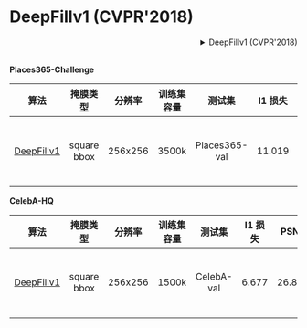 # DeepFillv1 (CVPR'2018)

<!-- [ALGORITHM] -->

<details>
<summary align="right">DeepFillv1 (CVPR'2018)</summary>

```bibtex
@inproceedings{yu2018generative,
  title={Generative image inpainting with contextual attention},
  author={Yu, Jiahui and Lin, Zhe and Yang, Jimei and Shen, Xiaohui and Lu, Xin and Huang, Thomas S},
  booktitle={Proceedings of the IEEE conference on computer vision and pattern recognition},
  pages={5505--5514},
  year={2018}
}
```

</details>

<br/>

**Places365-Challenge**

|                                     算法                                      |  掩膜类型   | 分辨率  | 训练集容量 |    测试集     | l1 损失 |  PSNR  | SSIM  |                                                                                                                             下载                                                                                                                              |
| :---------------------------------------------------------------------------: | :---------: | :-----: | :--------: | :-----------: | :-----: | :----: | :---: | :-----------------------------------------------------------------------------------------------------------------------------------------------------------------------------------------------------------------------------------------------------------: |
| [DeepFillv1](/configs/inpaintors/deepfillv1/deepfillv1_256x256_8x2_places.py) | square bbox | 256x256 |   3500k    | Places365-val | 11.019  | 23.429 | 0.862 | [模型](https://download.openmmlab.com/mmediting/inpainting/deepfillv1/deepfillv1_256x256_8x2_places_20200619-c00a0e21.pth) \| [日志](https://download.openmmlab.com/mmediting/inpainting/deepfillv1/deepfillv1_256x256_8x2_places_20200619-c00a0e21.log.json) |

**CelebA-HQ**

|                                     算法                                      |  掩膜类型   | 分辨率  | 训练集容量 |   测试集   | l1 损失 |  PSNR  | SSIM  |                                                                                                                             下载                                                                                                                              |
| :---------------------------------------------------------------------------: | :---------: | :-----: | :--------: | :--------: | :-----: | :----: | :---: | :-----------------------------------------------------------------------------------------------------------------------------------------------------------------------------------------------------------------------------------------------------------: |
| [DeepFillv1](/configs/inpaintors/deepfillv1/deepfillv1_256x256_4x4_celeba.py) | square bbox | 256x256 |   1500k    | CelebA-val |  6.677  | 26.878 | 0.911 | [模型](https://download.openmmlab.com/mmediting/inpainting/deepfillv1/deepfillv1_256x256_4x4_celeba_20200619-dd51a855.pth) \| [日志](https://download.openmmlab.com/mmediting/inpainting/deepfillv1/deepfillv1_256x256_4x4_celeba_20200619-dd51a855.log.json) |
